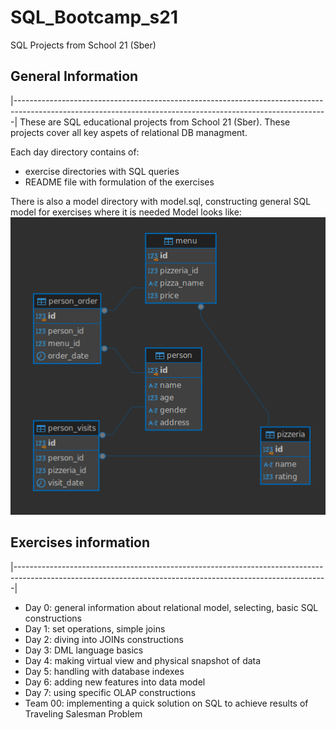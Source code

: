 # SQL_Bootcamp_s21
SQL Projects from School 21 (Sber)

## General Information
|------------------------------------------------------------------------------------------------------------------------------------------------------------|
These are SQL educational projects from School 21 (Sber). These projects cover all key aspets of relational DB managment.

Each day directory contains of:
- exercise directories with SQL queries
- README file with formulation of the exercises

There is also a model directory with model.sql, constructing general SQL model for exercises where it is needed
Model looks like:
![model](model/model.png)

## Exercises information
|------------------------------------------------------------------------------------------------------------------------------------------------------------|
- Day 0: general information about relational model, selecting, basic SQL constructions
- Day 1: set operations, simple joins
- Day 2: diving into JOINs constructions
- Day 3: DML language basics
- Day 4: making virtual view and physical snapshot of data 
- Day 5: handling with database indexes 
- Day 6: adding new features into data model 
- Day 7: using specific OLAP constructions
- Team 00: implementing a quick solution on SQL to achieve results of Traveling Salesman Problem

